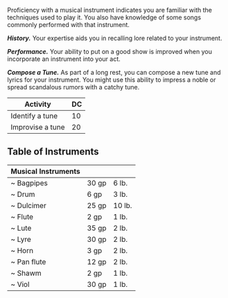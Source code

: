 Proficiency with a musical instrument indicates you are familiar with the techniques used to play it. You also have knowledge of some songs commonly performed with that instrument.

**_History._** Your expertise aids you in recalling lore related to your instrument.

**_Performance._** Your ability to put on a good show is improved when you incorporate an instrument into your act.

**_Compose a Tune._** As part of a long rest, you can compose a new tune and lyrics for your instrument. You might use this ability to impress a noble or spread scandalous rumors with a catchy tune.

| Activity         | DC  |
| ---------------- | --- |
| Identify a tune  | 10  |
| Improvise a tune | 20  |

## Table of Instruments

| Musical Instruments |       |        |
| ------------------- | ----- | ------ |
| ~ Bagpipes          | 30 gp | 6 lb.  |
| ~ Drum              | 6 gp  | 3 lb.  |
| ~ Dulcimer          | 25 gp | 10 lb. |
| ~ Flute             | 2 gp  | 1 lb.  |
| ~ Lute              | 35 gp | 2 lb.  |
| ~ Lyre              | 30 gp | 2 lb.  |
| ~ Horn              | 3 gp  | 2 lb.  |
| ~ Pan flute         | 12 gp | 2 lb.  |
| ~ Shawm             | 2 gp  | 1 lb.  |
| ~ Viol              | 30 gp | 1 lb.  |